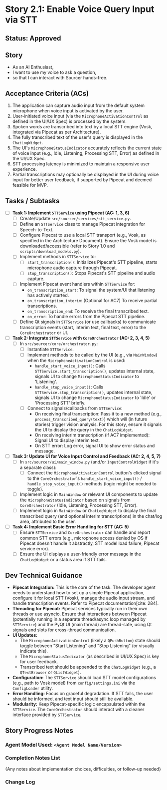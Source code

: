 # Story 2.1: Enable Voice Query Input via STT

## Status: Approved

## Story

-   As an AI Enthusiast,
-   I want to use my voice to ask a question,
-   so that I can interact with Sourcer hands-free.

## Acceptance Criteria (ACs)

1.  The application can capture audio input from the default system microphone when voice input is activated by the user.
2.  User-initiated voice input (via the `MicrophoneActivationControl` as defined in the UI/UX Spec) is processed by the system.
3.  Spoken words are transcribed into text by a local STT engine (Vosk, integrated via Pipecat as per Architecture).
4.  The fully transcribed text of the user's query is displayed in the `ChatLogWidget`.
5.  The UI's `MicrophoneStatusIndicator` accurately reflects the current state of voice input (e.g., Idle, Listening, Processing STT, Error) as defined in the UI/UX Spec.
6.  STT processing latency is minimized to maintain a responsive user experience.
7.  Partial transcriptions may optionally be displayed in the UI during voice input for better user feedback, if supported by Pipecat and deemed feasible for MVP.

## Tasks / Subtasks

-   [ ] **Task 1: Implement `STTService` using Pipecat (AC: 1, 3, 6)**
    -   [ ] Create/Update `src/sourcer/services/stt_service.py`.
    -   [ ] Define an `STTService` class to manage Pipecat integration for Speech-to-Text.
    -   [ ] Configure Pipecat to use a local STT transport (e.g., Vosk, as specified in the Architecture Document). Ensure the Vosk model is downloaded/accessible (refer to Story 1.0 and `scripts/download_models.py`).
    -   [ ] Implement methods in `STTService` to:
        -   [ ] `start_transcription()`: Initializes Pipecat's STT pipeline, starts microphone audio capture through Pipecat.
        -   [ ] `stop_transcription()`: Stops Pipecat's STT pipeline and audio capture.
    -   [ ] Implement Pipecat event handlers within `STTService` for:
        -   `on_transcription_start`: To signal the system/UI that listening has actively started.
        -   `on_transcription_interim`: (Optional for AC7) To receive partial transcriptions.
        -   `on_transcription_end`: To receive the final transcribed text.
        -   `on_error`: To handle errors from the Pipecat STT pipeline.
    -   [ ] Define Qt signals in `STTService` (or use callbacks) to communicate transcription events (start, interim text, final text, error) to the `CoreOrchestrator` or UI.
-   [ ] **Task 2: Integrate `STTService` with `CoreOrchestrator` (AC: 2, 3, 4, 5)**
    -   [ ] In `src/sourcer/core/orchestrator.py`:
        -   [ ] Instantiate `STTService`.
        -   [ ] Implement methods to be called by the UI (e.g., via `MainWindow`) when the `MicrophoneActivationControl` is used:
            -   `handle_start_voice_input()`: Calls `STTService.start_transcription()`, updates internal state, signals UI to change `MicrophoneStatusIndicator` to 'Listening'.
            -   `handle_stop_voice_input()`: Calls `STTService.stop_transcription()`, updates internal state, signals UI to change `MicrophoneStatusIndicator` to 'Idle' or 'Processing STT' briefly.
        -   [ ] Connect to signals/callbacks from `STTService`:
            -   On receiving final transcription: Pass it to a new method (e.g., `process_transcribed_query(text)`) which will (in future stories) trigger vision analysis. For this story, ensure it signals the UI to display the query in the `ChatLogWidget`.
            -   On receiving interim transcription (if AC7 implemented): Signal UI to display interim text.
            -   On STT error: Log error, signal UI to show error status and message.
-   [ ] **Task 3: Update UI for Voice Input Control and Feedback (AC: 2, 4, 5, 7)**
    -   [ ] In `src/sourcer/ui/main_window.py` (and/or `InputControlWidget` if it's a separate class):
        -   [ ] Connect the `MicrophoneActivationControl` button's clicked signal to the `CoreOrchestrator`'s `handle_start_voice_input()` / `handle_stop_voice_input()` methods (logic might be needed to toggle).
    -   [ ] Implement logic in `MainWindow` or relevant UI components to update the `MicrophoneStatusIndicator` based on signals from `CoreOrchestrator` (Idle, Listening, Processing STT, Error).
    -   [ ] Implement logic in `MainWindow` or `ChatLogWidget` to display the final transcribed query (and optional interim transcriptions) in the chat/log area, attributed to the user.
-   [ ] **Task 4: Implement Basic Error Handling for STT (AC: 5)**
    -   [ ] Ensure `STTService` and `CoreOrchestrator` can handle and report common STT errors (e.g., microphone access denied by OS if Pipecat doesn't handle it abstractly, STT model load failure, Pipecat service error).
    -   [ ] Ensure the UI displays a user-friendly error message in the `ChatLogWidget` or a status area if STT fails.

## Dev Technical Guidance

-   **Pipecat Integration:** This is the core of the task. The developer agent needs to understand how to set up a simple Pipecat application, configure it for local STT (Vosk), manage the audio input stream, and handle transcription events. Refer to Pipecat documentation[cite: 284].
-   **Threading for Pipecat:** Pipecat services typically run in their own threads or use asyncio. Ensure that interactions between Pipecat (potentially running in a separate thread/async loop managed by `STTService`) and the PyQt UI (main thread) are thread-safe, using Qt signals and slots for cross-thread communication.
-   **UI Updates:**
    -   The `MicrophoneActivationControl` (likely a `QPushButton`) state should toggle between "Start Listening" and "Stop Listening" (or visually indicate this).
    -   The `MicrophoneStatusIndicator` (as described in UI/UX Spec) is key for user feedback.
    -   Transcribed text should be appended to the `ChatLogWidget` (e.g., a `QTextBrowser` or `QListWidget`).
-   **Configuration:** The `STTService` should load STT model configurations (e.g., path to Vosk model) from `config/settings.ini` via the `ConfigLoader` utility.
-   **Error Handling:** Focus on graceful degradation. If STT fails, the user should be informed, and text input should still be available.
-   **Modularity:** Keep Pipecat-specific logic encapsulated within the `STTService`. The `CoreOrchestrator` should interact with a cleaner interface provided by `STTService`.

## Story Progress Notes

### Agent Model Used: `<Agent Model Name/Version>`

### Completion Notes List
{Any notes about implementation choices, difficulties, or follow-up needed}

### Change Log